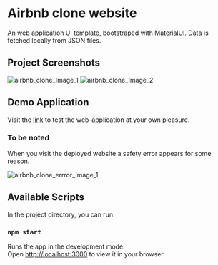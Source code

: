 # Airbnb clone website

An web application UI template, bootstraped with MaterialUI. Data is fetched locally from JSON files. 

## Project Screenshots
![airbnb_clone_Image_1](https://i.postimg.cc/wMPwXVbn/Screenshot-1.png)
![airbnb_clone_Image_2](https://i.postimg.cc/nzXRCg3q/Screenshot-2.png)

## Demo Application
Visit the [link](https://airbnb-webapp-silk.vercel.app/) to test the web-application at your own pleasure.

### To be noted
When you visit the deployed website a safety error appears for some reason.  

![airbnb_clone_errror_Image_1](https://i.postimg.cc/xCTgzSFx/Screenshot-1.png)

## Available Scripts
In the project directory, you can run:

### `npm start`

Runs the app in the development mode.\
Open [http://localhost:3000](http://localhost:3000) to view it in your browser.

